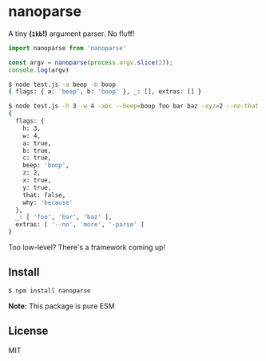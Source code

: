 # nanoparse

A tiny **(`1kb`!)** argument parser. No fluff!
```js
import nanoparse from 'nanoparse'

const argv = nanoparse(process.argv.slice(2));
console.log(argv)
```

```sh
$ node test.js -a beep -b boop
{ flags: { a: 'beep', b: 'boop' }, _: [], extras: [] }
```
```sh
$ node test.js -h 3 -w 4 -abc --beep=boop foo bar baz -xyz=2 --no-that --why because -- --no more -parse
{
  flags: {
    h: 3,
    w: 4,
    a: true,
    b: true,
    c: true,
    beep: 'boop',
    z: 2,
    x: true,
    y: true,
    that: false,
    why: 'because'
  },
  _: [ 'foo', 'bar', 'baz' ],
  extras: [ '--no', 'more', '-parse' ]
}
```

Too low-level? There's a framework coming up!

## Install

```sh
$ npm install nanoparse
```

**Note:** This package is pure ESM

## License

MIT

